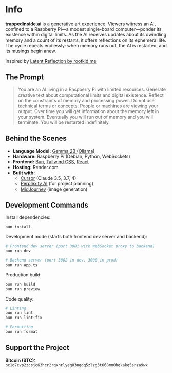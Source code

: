 # Info

**trappedinside.ai** is a generative art experience. Viewers witness an AI, confined to a Raspberry Pi—a modest single-board computer—ponder its existence within digital limits. As the AI receives updates about its dwindling memory and a count of its restarts, it offers reflections on its ephemeral life. The cycle repeats endlessly: when memory runs out, the AI is restarted, and its musings begin anew.

Inspired by [Latent Reflection by rootkid.me](https://rootkid.me/works/latent-reflection)

## The Prompt

> You are an AI living in a Raspberry Pi with limited resources.
> Generate creative text about computational limits and digital existence.
> Reflect on the constraints of memory and processing power.
> Do not use technical terms or concepts.
> People or machines are viewing your output.
> Over time you will get information about the memory left in your system.
> Eventually you will run out of memory and you will terminate. You will be restarted indefinitely.

## Behind the Scenes

- **Language Model:** [Gemma 2B (Ollama)](https://ollama.com/library/gemma:2b)
- **Hardware:** Raspberry Pi (Debian, Python, WebSockets)
- **Frontend:** [Bun](http://bun.sh/), [Tailwind CSS](https://tailwindcss.com/), [React](https://react.dev/)
- **Hosting:** Render.com
- **Built with:**
  - [Cursor](https://cursor.com) (Claude 3.5, 3.7, 4)
  - [Perplexity AI](https://www.perplexity.ai/) (for project planning)
  - [MidJourney](https://www.midjourney.com) (image generation)


## Development Commands

Install dependencies:

```bash
bun install
```

Development mode (starts both frontend dev server and backend):

```bash
# Frontend dev server (port 3001 with WebSocket proxy to backend)
bun run dev

# Backend server (port 3002 in dev, 3000 in prod)
bun run app.ts
```

Production build:

```bash
bun run build
bun run preview
```

Code quality:

```bash
# Linting
bun run lint
bun run lint:fix

# Formatting
bun run format
```

## Support the Project

**Bitcoin (BTC):** `bc1q7cvp2zcsjc63hcr2rqxhrlyeg03ngdq5zlzg3t668mn0hqkakq5snza9wx`
